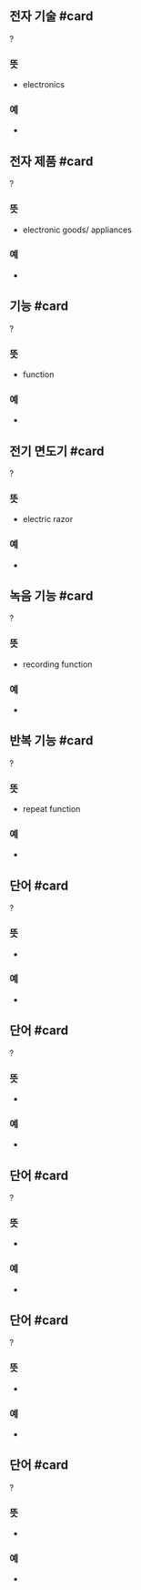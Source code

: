 ## 전자 기술 #card
?
### 뜻
- electronics
### 예
-

## 전자 제품 #card
?
### 뜻
- electronic goods/ appliances
### 예
-

## 기능 #card
?
### 뜻
- function
### 예
- 

## 전기 면도기 #card
?
### 뜻
- electric razor
### 예
-

## 녹음 기능 #card
?
### 뜻
- recording function
### 예
-

## 반복 기능 #card
?
### 뜻
- repeat function
### 예
-

## 단어 #card
?
### 뜻
-
### 예
-

## 단어 #card
?
### 뜻
-
### 예
-
## 단어 #card
?
### 뜻
-
### 예
-
## 단어 #card
?
### 뜻
-
### 예
-
## 단어 #card
?
### 뜻
-
### 예
-